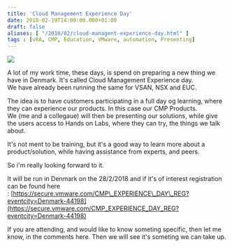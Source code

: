 ```yaml
---
title: 'Cloud Management Experience Day'
date: 2018-02-19T14:00:00.000+01:00
draft: false
aliases: [ "/2018/02/cloud-managent-experience-day.html" ]
tags : [vRA, CMP, Education, VMware, automation, Presenting]
---
```


[![](https://static-1.europeanschooluxembourg2.eu/wp-content/uploads/education_button2.jpg)](https://static-1.europeanschooluxembourg2.eu/wp-content/uploads/education_button2.jpg)

  
A lot of my work time, these days, is spend on preparing a new thing we have in Denmark. It's called Cloud Management Experience day.  
We have already been running the same for VSAN, NSX and EUC.  
  
The idea is to have customers participating in a full day og learning, where they can experience our products. In this case our CMP Products.  
We (me and a collegaue) will then be presenting our solutions, while give the users access to Hands on Labs, where they can try, the things we talk about.  
  
It's not ment to be training, but it's a good way to learn more about a product/solution, while having assistance from experts, and peers.  
  
So i'm really looking forward to it.  
  
It will be run in Denmark on the 28/2/2018 and if it's of interest registration can be found here : [https://secure.vmware.com/CMP\_EXPERIENCE\_DAY\_REG?eventcity=Denmark-44198](https://secure.vmware.com/CMP_EXPERIENCE_DAY_REG?eventcity=Denmark-44198)  
  
If you are attending, and would like to know someting specific, then let me know, in the comments here. Then we will see it's someting we can take up.